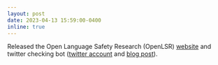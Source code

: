 ```yaml
---
layout: post
date: 2023-04-13 15:59:00-0400
inline: true
---
```


Released the Open Language Safety Research (OpenLSR) [website](https://openlsr.org) and twitter checking bot ([twitter account](https://twitter.com/openlsr) and [blog post](https://openlsr.org/projects/f/openlsr-twitter-bot)).